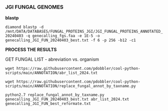 ### JGI FUNGAL GENOMES

**blastp**

`diamond blastp -d /mnt/DATA/DATABASES/FUNGAL_PROTEINS_JGI/JGI_FUNGAL_PROTEINS_ANNOTATED_20240403 -q genecalling_fgs.faa -e 1E-5 -o genecalling_JGI_FUN_20240403_best.txt -f 6 -p 256 -b12 -c1`

**PROCESS THE RESULTS**

GET FUNGAL LIST - abreviation vs. organism

`wget https://raw.githubusercontent.com/pdobbler/cool-python-scripts/main/ANNOTATION/abr_list_2024.txt`


`wget https://raw.githubusercontent.com/pdobbler/cool-python-scripts/main/ANNOTATION/replace_fungal_annot_by_taxname.py`

`python2.7 replace_fungal_annot_by_taxname.py genecalling_JGI_FUN_20240403_best.txt abr_list_2024.txt genecalling_JGI_FUN_best_reformate.txt`

